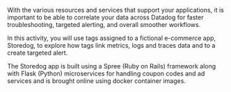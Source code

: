 With the various resources and services that support your applications, it is important to be able to correlate your data across Datadog for faster troubleshooting, targeted alerting, and overall smoother workflows.

In this activity, you will use tags assigned to a fictional e-commerce app, Storedog, to explore how tags link metrics, logs and traces data and to a create targeted alert.

The Storedog app is built using a Spree (Ruby on Rails) framework along with Flask (Python) microservices for handling coupon codes and ad services and is brought online using docker container images.
